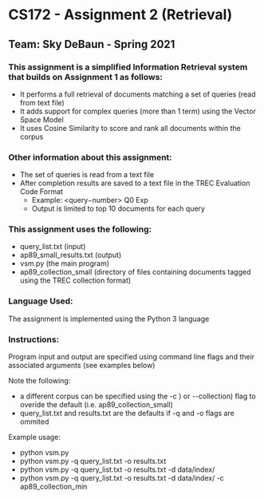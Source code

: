 # CS172 - Assignment 2 (Retrieval)   

## Team: Sky DeBaun - Spring 2021  


### This assignment is a simplified Information Retrieval system that builds on Assignment 1 as follows:  
   - It performs a full retrieval of documents matching a set of queries (read from text file)  
   - It adds support for complex queries (more than 1 term) using the Vector Space Model  
   - It uses Cosine Similarity to score and rank all documents within the corpus  
   

### Other information about this assignment:  
   - The set of queries is read from a text file  
   - After completion results are saved to a text file in the TREC Evaluation Code Format  
     - Example: <query−number> Q0 <docno> <rank> <score> Exp  
     - Output is limited to top 10 documents for each query

### This assignment uses the following:  
   - query_list.txt (input)
   - ap89_small_results.txt (output)
   - vsm.py (the main program) 
   - ap89_collection_small (directory of files containing documents tagged using the TREC collection format)  
 

### Language Used:  
The assignment is implemented using the Python 3 language  

### Instructions:
Program input and output are specified using command line flags and their associated arguments (see examples below)

Note the following:
   - a different corpus can be specified using the -c ) or --collection) flag to overide the default (i.e. ap89_collection_small)
   - query_list.txt and results.txt are the defaults if -q and -o flags are ommited

Example usage: 
   - python vsm.py
   - python vsm.py -q query_list.txt -o results.txt 
   - python vsm.py -q query_list.txt -o results.txt -d data/index/
   - python vsm.py -q query_list.txt -o results.txt -d data/index/ -c ap89_collection_min

